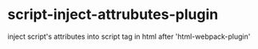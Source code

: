 # script-inject-attrubutes-plugin
inject script's attributes into script tag in html after 'html-webpack-plugin'
